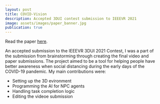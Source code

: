 ```yaml
---
layout: post
title: COVID-Vision
description: Accepted 3DUI contest submission to IEEEVR 2021
image: assets/images/paper_banner.jpg
publication: true
---
```


Read the paper <a href="https://ieeexplore.ieee.org/document/9419275" target="_blank">here</a>.

An accepted submission to the IEEEVR 3DUI 2021 Contest, I was a part of the submission from brainstorming through creating the final video and paper submissions. The project aimed to be a tool for helping people have better awareness when social distancing during the early days of the COVID-19 pandemic. My main contributions were:
<ul>
    <li>Setting up the 3D evironment</li>
    <li>Programming the AI for NPC agents</li>
    <li>Handling task completion logic</li>
    <li>Editing the videoe submission</li>
</ul>
